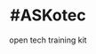 ---
title: '#ASKotec'
subtitle: open tech training kit
thumbnail: assets/img/tools/workshop.jpg
link: https://askotec.asknet.community/
---
